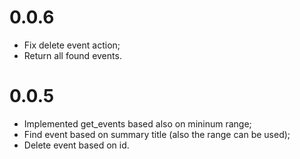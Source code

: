 # 0.0.6
- Fix delete event action;
- Return all found events.

# 0.0.5
- Implemented get_events based also on mininum range;
- Find event based on summary title (also the range can be used);
- Delete event based on id.